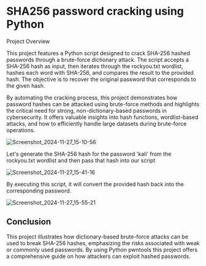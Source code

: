# SHA256 password cracking using Python

Project Overview

This project features a Python script designed to crack SHA-256 hashed passwords through a brute-force dictionary attack. The script accepts a SHA-256 hash as input, then iterates through the rockyou.txt wordlist, hashes each word with SHA-256, and compares the result to the provided hash. The objective is to recover the original password that corresponds to the given hash.

By automating the cracking process, this project demonstrates how password hashes can be attacked using brute-force methods and highlights the critical need for strong, non-dictionary-based passwords in cybersecurity. It offers valuable insights into hash functions, wordlist-based attacks, and how to efficiently handle large datasets during brute-force operations.

![Screenshot_2024-11-27_15-10-56](https://github.com/user-attachments/assets/142b2f25-bc7a-4e53-89ad-a9258b810a16)

Let's generate the SHA-256 hash for the password 'kali' from the rockyou.txt wordlist and then pass that hash into our script

![Screenshot_2024-11-27_15-41-16](https://github.com/user-attachments/assets/34948c79-c428-4015-b746-3a21019259a5)

By executing this script, it will convert the provided hash back into the corresponding password.

![Screenshot_2024-11-27_15-55-21](https://github.com/user-attachments/assets/ca8f5ff2-3b7b-451b-ad73-1a3802808a1e)

## Conclusion
This project illustrates how dictionary-based brute-force attacks can be used to break SHA-256 hashes, emphasizing the risks associated with weak or commonly used passwords. By using Python pwntools this project offers a comprehensive guide on how attackers can exploit hashed passwords.

